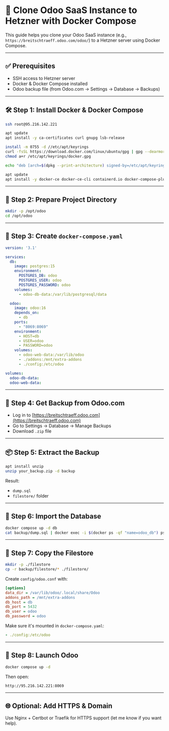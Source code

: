 
# 🚀 Clone Odoo SaaS Instance to Hetzner with Docker Compose

This guide helps you clone your Odoo SaaS instance (e.g., `https://breitschtraeff.odoo.com/odoo/`) to a Hetzner server using Docker Compose.

---

## ✅ Prerequisites

- SSH access to Hetzner server
- Docker & Docker Compose installed
- Odoo backup file (from Odoo.com → Settings → Database → Backups)

---

## 🛠 Step 1: Install Docker & Docker Compose

```bash
ssh root@95.216.142.221

apt update
apt install -y ca-certificates curl gnupg lsb-release

install -m 0755 -d //etc/apt/keyrings
curl -fsSL https://download.docker.com/linux/ubuntu/gpg | gpg --dearmor -o /etc/apt/keyrings/docker.gpg
chmod a+r /etc/apt/keyrings/docker.gpg

echo "deb [arch=$(dpkg --print-architecture) signed-by=/etc/apt/keyrings/docker.gpg] https://download.docker.com/linux/ubuntu $(lsb_release -cs) stable" | tee /etc/apt/sources.list.d/docker.list > /dev/null

apt update
apt install -y docker-ce docker-ce-cli containerd.io docker-compose-plugin
```

---

## 📂 Step 2: Prepare Project Directory

```bash
mkdir -p /opt/odoo
cd /opt/odoo
```

---

## 🧾 Step 3: Create `docker-compose.yaml`

```yaml
version: '3.1'

services:
  db:
    image: postgres:15
    environment:
      POSTGRES_DB: odoo
      POSTGRES_USER: odoo
      POSTGRES_PASSWORD: odoo
    volumes:
      - odoo-db-data:/var/lib/postgresql/data

  odoo:
    image: odoo:16
    depends_on:
      - db
    ports:
      - "8069:8069"
    environment:
      - HOST=db
      - USER=odoo
      - PASSWORD=odoo
    volumes:
      - odoo-web-data:/var/lib/odoo
      - ./addons:/mnt/extra-addons
      - ./config:/etc/odoo

volumes:
  odoo-db-data:
  odoo-web-data:
```

---

## 🔐 Step 4: Get Backup from Odoo.com

- Log in to [https://breitschtraeff.odoo.com](https://breitschtraeff.odoo.com)
- Go to Settings → Database → Manage Backups
- Download `.zip` file

---

## 📦 Step 5: Extract the Backup

```bash
apt install unzip
unzip your_backup.zip -d backup
```

Result:
- `dump.sql`
- `filestore/` folder

---

## 💾 Step 6: Import the Database

```bash
docker compose up -d db
cat backup/dump.sql | docker exec -i $(docker ps -qf "name=odoo_db") psql -U odoo -d odoo
```

---

## 📁 Step 7: Copy the Filestore

```bash
mkdir -p ./filestore
cp -r backup/filestore/* ./filestore/
```

Create `config/odoo.conf` with:

```ini
[options]
data_dir = /var/lib/odoo/.local/share/Odoo
addons_path = /mnt/extra-addons
db_host = db
db_port = 5432
db_user = odoo
db_password = odoo
```

Make sure it's mounted in `docker-compose.yaml`:

```yaml
- ./config:/etc/odoo
```

---

## 🚀 Step 8: Launch Odoo

```bash
docker compose up -d
```

Then open:

```
http://95.216.142.221:8069
```

---

## 🌐 Optional: Add HTTPS & Domain

Use Nginx + Certbot or Traefik for HTTPS support (let me know if you want help).
